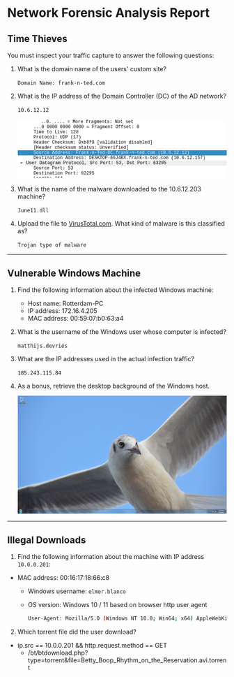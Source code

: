 # Network Forensic Analysis Report

## Time Thieves 
You must inspect your traffic capture to answer the following questions:

1. What is the domain name of the users' custom site?
     
     `Domain Name: frank-n-ted.com`

2. What is the IP address of the Domain Controller (DC) of the AD network? 

     `10.6.12.12`
     
    ![frank-n-ted-dc.frank-n-ted.com](images/frank_ted_DC_IP.png)
    
3. What is the name of the malware downloaded to the 10.6.12.203 machine?

     `June11.dll`

5. Upload the file to [VirusTotal.com](https://www.virustotal.com/gui/). 
   What kind of malware is this classified as?

     `Trojan type of malware`
---

## Vulnerable Windows Machine

1. Find the following information about the infected Windows machine:
    - Host name:    Rotterdam-PC
    - IP address:   172.16.4.205
    - MAC address:  00:59:07:b0:63:a4    
2. What is the username of the Windows user whose computer is infected?

     `matthijs.devries`

3. What are the IP addresses used in the actual infection traffic?

     `185.243.115.84`

5. As a bonus, retrieve the desktop background of the Windows host.

     ![User Desktop Wallpaper](images/desktop.jpg)

---

## Illegal Downloads

1. Find the following information about the machine with IP address `10.0.0.201`:
- MAC address:          00:16:17:18:66:c8
    - Windows username:     `elmer.blanco`
    - OS version:           Windows 10 / 11 based on browser http user agent
     
         ```bash
         User-Agent: Mozilla/5.0 (Windows NT 10.0; Win64; x64) AppleWebKit/537.36 (KHTML, like Gecko) Chrome/64.0.3282.140 Safari/537.36 Edge/17.17134
         ```
2. Which torrent file did the user download?

  - ip.src == 10.0.0.201 && http.request.method == GET
    - /bt/btdownload.php?type=torrent&file=Betty_Boop_Rhythm_on_the_Reservation.avi.torrent
